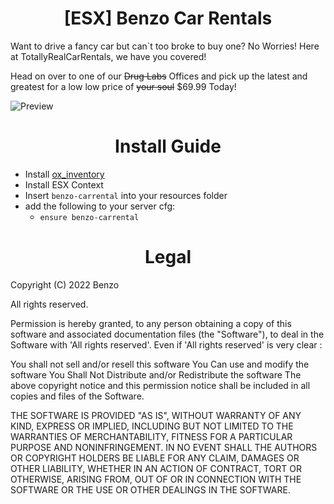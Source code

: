 <h1 align='center'>[ESX] Benzo Car Rentals</a></h1>

Want to drive a fancy car but can`t too broke to buy one? No Worries! Here at TotallyRealCarRentals, we have you covered!

Head on over to one of our ~~Drug Labs~~ Offices and pick up the latest and greatest for a low low price of ~~your soul~~ $69.99 Today!

![Preview](https://cdn.discordapp.com/attachments/939573467349655602/1020472088697520128/unknown.png)

<h1 align='center'>Install Guide</a></h1>

- Install [ox_inventory](https://github.com/overextended/ox_inventory)
- Install ESX Context
- Insert `benzo-carrental` into your resources folder
- add the following to your server cfg:
  - `ensure benzo-carrental`

<h1 align='center'>Legal</a></h1>

Copyright (C) 2022 Benzo

All rights reserved.

Permission is hereby granted, to any person obtaining a copy
of this software and associated documentation files (the "Software"), to deal
in the Software with 'All rights reserved'. Even if 'All rights reserved' is very clear :

  You shall not sell and/or resell this software
  You Can use and modify the software
  You Shall Not Distribute and/or Redistribute the software
  The above copyright notice and this permission notice shall be included in all copies and files of the Software.

THE SOFTWARE IS PROVIDED "AS IS", WITHOUT WARRANTY OF ANY KIND, EXPRESS OR
IMPLIED, INCLUDING BUT NOT LIMITED TO THE WARRANTIES OF MERCHANTABILITY,
FITNESS FOR A PARTICULAR PURPOSE AND NONINFRINGEMENT. IN NO EVENT SHALL THE
AUTHORS OR COPYRIGHT HOLDERS BE LIABLE FOR ANY CLAIM, DAMAGES OR OTHER
LIABILITY, WHETHER IN AN ACTION OF CONTRACT, TORT OR OTHERWISE, ARISING FROM,
OUT OF OR IN CONNECTION WITH THE SOFTWARE OR THE USE OR OTHER DEALINGS IN THE
SOFTWARE.
